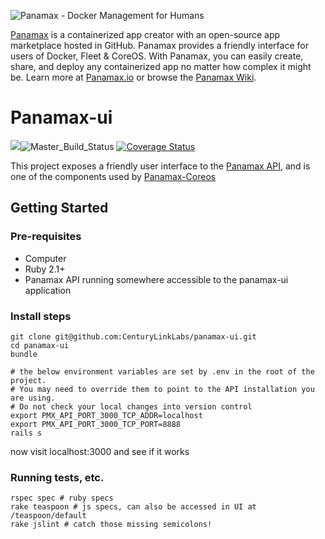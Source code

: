 ![Panamax - Docker Management for Humans](https://youtu.be/xGjBZ0lZG5E)

[Panamax](http://panamax.io) is a containerized app creator with an open-source app marketplace hosted in GitHub. Panamax provides a friendly interface for users of Docker, Fleet & CoreOS. With Panamax, you can easily create, share, and deploy any containerized app no matter how complex it might be. Learn more at [Panamax.io](http://panamax.io) or browse the [Panamax Wiki](https://github.com/CenturyLinkLabs/panamax-ui/wiki).

# Panamax-ui

[![](https://badge.imagelayers.io/centurylink/panamax-ui.svg)](https://imagelayers.io/?images=centurylink/panamax-ui:latest 'Get your own badge on imagelayers.io')![Master_Build_Status](https://circleci.com/gh/CenturyLinkLabs/panamax-ui/tree/master.png?circle-token=d850f050b17d488a6a2b5066996875128b874674) [![Coverage Status](https://coveralls.io/repos/CenturyLinkLabs/panamax-ui/badge.png)](https://coveralls.io/r/CenturyLinkLabs/panamax-ui)

This project exposes a friendly user interface to the [Panamax API](https://github.com/CenturyLinkLabs/panamax-api), and is one of the components used by [Panamax-Coreos](https://github.com/CenturyLinkLabs/panamax-coreos)

## Getting Started

### Pre-requisites
* Computer
* Ruby 2.1+
* Panamax API running somewhere accessible to the panamax-ui application

### Install steps
```
git clone git@github.com:CenturyLinkLabs/panamax-ui.git
cd panamax-ui
bundle

# the below environment variables are set by .env in the root of the project.
# You may need to override them to point to the API installation you are using.
# Do not check your local changes into version control
export PMX_API_PORT_3000_TCP_ADDR=localhost
export PMX_API_PORT_3000_TCP_PORT=8888
rails s
```
now visit localhost:3000 and see if it works

### Running tests, etc.
```
rspec spec # ruby specs
rake teaspoon # js specs, can also be accessed in UI at /teaspoon/default
rake jslint # catch those missing semicolons!
```
